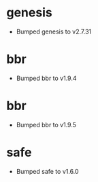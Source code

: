
# genesis

- Bumped genesis to v2.7.31

# bbr

- Bumped bbr to v1.9.4

# bbr

- Bumped bbr to v1.9.5

# safe

- Bumped safe to v1.6.0
